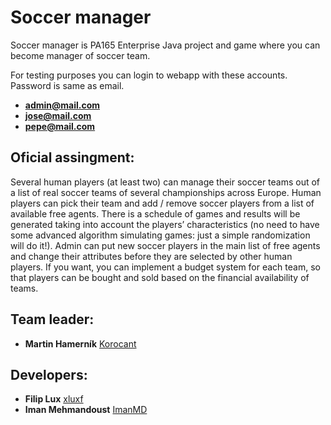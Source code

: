 # Soccer manager
Soccer manager is PA165 Enterprise Java project and game where you can become manager of soccer team.

For testing purposes you can login to webapp with these accounts. Password is same as email.
* **admin@mail.com**
* **jose@mail.com**
* **pepe@mail.com**

## Oficial assingment:
Several human players (at least two) can manage their soccer teams out of a list of real soccer teams of several championships across Europe. Human players can pick their team and add / remove soccer players from a list of available free agents. There is a schedule of games and results will be generated taking into account the players’ characteristics (no need to have some advanced algorithm simulating games: just a simple randomization will do it!). Admin can put new soccer players in the main list of free agents and change their attributes before they are selected by other human players. If you want, you can implement a budget system for each team, so that players can be bought and sold based on the financial availability of teams.

## Team leader:
* **Martin Hamerník** [Korocant](https://github.com/Korocant)
## Developers:
* **Filip Lux** [xluxf](https://github.com/xlufx)
* **Iman Mehmandoust** [ImanMD](https://github.com/ImanMD)

